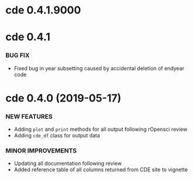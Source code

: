 # cde 0.4.1.9000

# cde 0.4.1

### BUG FIX

  * Fixed bug in year subsetting caused by accidental deletion of endyear code

cde 0.4.0 (2019-05-17)
=========================

### NEW FEATURES

  * Adding `plot` and `print` methods for all output following rOpensci review
  * Adding `cde_df` class for output data
  
### MINOR IMPROVEMENTS

  * Updating all documentation following review
  * Added reference table of all columns returned from CDE site to vignette

